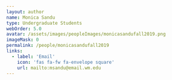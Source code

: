 ```yaml
---
layout: author
name: Monica Sandu
type: Undergraduate Students
webOrder: 5.0
avatar: /assets/images/peopleImages/monicasandufall2019.png
imageMask: 0
permalink: /people/monicasandufall2019
links:
  - label: 'Email'
    icon: 'fas fa-fw fa-envelope square'
    url: mailto:msandu@email.wm.edu
---
```

